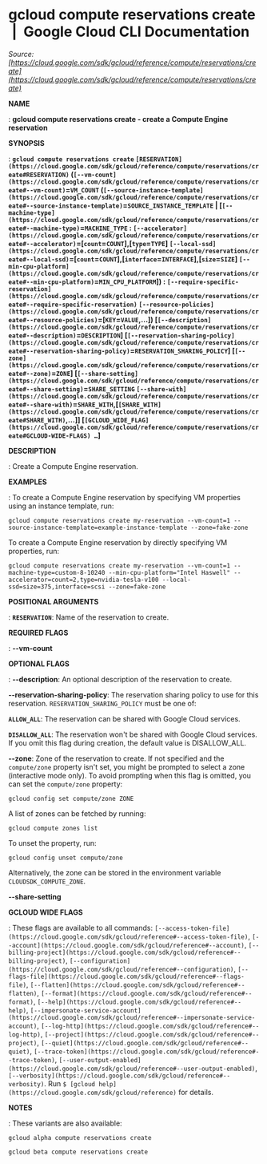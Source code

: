 # gcloud compute reservations create  |  Google Cloud CLI Documentation

*Source: [https://cloud.google.com/sdk/gcloud/reference/compute/reservations/create](https://cloud.google.com/sdk/gcloud/reference/compute/reservations/create)*

**NAME**

: **gcloud compute reservations create - create a Compute Engine reservation**

**SYNOPSIS**

: **`gcloud compute reservations create` `[RESERVATION](https://cloud.google.com/sdk/gcloud/reference/compute/reservations/create#RESERVATION)` (`[--vm-count](https://cloud.google.com/sdk/gcloud/reference/compute/reservations/create#--vm-count)`=`VM_COUNT` (`[--source-instance-template](https://cloud.google.com/sdk/gcloud/reference/compute/reservations/create#--source-instance-template)`=`SOURCE_INSTANCE_TEMPLATE` | [`[--machine-type](https://cloud.google.com/sdk/gcloud/reference/compute/reservations/create#--machine-type)`=`MACHINE_TYPE` : `[--accelerator](https://cloud.google.com/sdk/gcloud/reference/compute/reservations/create#--accelerator)`=[`count`=`COUNT`],[`type`=`TYPE`] `[--local-ssd](https://cloud.google.com/sdk/gcloud/reference/compute/reservations/create#--local-ssd)`=[`count`=`COUNT`],[`interface`=`INTERFACE`],[`size`=`SIZE`] `[--min-cpu-platform](https://cloud.google.com/sdk/gcloud/reference/compute/reservations/create#--min-cpu-platform)`=`MIN_CPU_PLATFORM`]) : `[--require-specific-reservation](https://cloud.google.com/sdk/gcloud/reference/compute/reservations/create#--require-specific-reservation)` `[--resource-policies](https://cloud.google.com/sdk/gcloud/reference/compute/reservations/create#--resource-policies)`=[`KEY`=`VALUE`,…]) [`[--description](https://cloud.google.com/sdk/gcloud/reference/compute/reservations/create#--description)`=`DESCRIPTION`] [`[--reservation-sharing-policy](https://cloud.google.com/sdk/gcloud/reference/compute/reservations/create#--reservation-sharing-policy)`=`RESERVATION_SHARING_POLICY`] [`[--zone](https://cloud.google.com/sdk/gcloud/reference/compute/reservations/create#--zone)`=`ZONE`] [`[--share-setting](https://cloud.google.com/sdk/gcloud/reference/compute/reservations/create#--share-setting)`=`SHARE_SETTING` `[--share-with](https://cloud.google.com/sdk/gcloud/reference/compute/reservations/create#--share-with)`=`SHARE_WITH`,[`[SHARE_WITH](https://cloud.google.com/sdk/gcloud/reference/compute/reservations/create#SHARE_WITH)`,…]] [`[GCLOUD_WIDE_FLAG](https://cloud.google.com/sdk/gcloud/reference/compute/reservations/create#GCLOUD-WIDE-FLAGS) …`]**

**DESCRIPTION**

: Create a Compute Engine reservation.

**EXAMPLES**

: To create a Compute Engine reservation by specifying VM properties using an
instance template, run:

```
gcloud compute reservations create my-reservation --vm-count=1 --source-instance-template=example-instance-template --zone=fake-zone
```

To create a Compute Engine reservation by directly specifying VM properties,
run:

```
gcloud compute reservations create my-reservation --vm-count=1 --machine-type=custom-8-10240 --min-cpu-platform="Intel Haswell" --accelerator=count=2,type=nvidia-tesla-v100 --local-ssd=size=375,interface=scsi --zone=fake-zone
```

**POSITIONAL ARGUMENTS**

: **`RESERVATION`**:
Name of the reservation to create.

**REQUIRED FLAGS**

: **--vm-count**

**OPTIONAL FLAGS**

: **--description**:
An optional description of the reservation to create.

**--reservation-sharing-policy**:
The reservation sharing policy to use for this reservation.
`RESERVATION_SHARING_POLICY` must be one of:

**`ALLOW_ALL`**:
The reservation can be shared with Google Cloud services.

**`DISALLOW_ALL`**:
The reservation won't be shared with Google Cloud services. If you omit this
flag during creation, the default value is DISALLOW_ALL.

**--zone**:
Zone of the reservation to create. If not specified and the
``compute/zone`` property isn't set, you might
be prompted to select a zone (interactive mode only).
To avoid prompting when this flag is omitted, you can set the
``compute/zone`` property:

```
gcloud config set compute/zone ZONE
```

A list of zones can be fetched by running:

```
gcloud compute zones list
```

To unset the property, run:

```
gcloud config unset compute/zone
```

Alternatively, the zone can be stored in the environment variable
``CLOUDSDK_COMPUTE_ZONE``.

**--share-setting**

**GCLOUD WIDE FLAGS**

: These flags are available to all commands: `[--access-token-file](https://cloud.google.com/sdk/gcloud/reference#--access-token-file)`,
`[--account](https://cloud.google.com/sdk/gcloud/reference#--account)`, `[--billing-project](https://cloud.google.com/sdk/gcloud/reference#--billing-project)`,
`[--configuration](https://cloud.google.com/sdk/gcloud/reference#--configuration)`,
`[--flags-file](https://cloud.google.com/sdk/gcloud/reference#--flags-file)`,
`[--flatten](https://cloud.google.com/sdk/gcloud/reference#--flatten)`, `[--format](https://cloud.google.com/sdk/gcloud/reference#--format)`, `[--help](https://cloud.google.com/sdk/gcloud/reference#--help)`, `[--impersonate-service-account](https://cloud.google.com/sdk/gcloud/reference#--impersonate-service-account)`,
`[--log-http](https://cloud.google.com/sdk/gcloud/reference#--log-http)`,
`[--project](https://cloud.google.com/sdk/gcloud/reference#--project)`, `[--quiet](https://cloud.google.com/sdk/gcloud/reference#--quiet)`, `[--trace-token](https://cloud.google.com/sdk/gcloud/reference#--trace-token)`, `[--user-output-enabled](https://cloud.google.com/sdk/gcloud/reference#--user-output-enabled)`,
`[--verbosity](https://cloud.google.com/sdk/gcloud/reference#--verbosity)`.
Run `$ [gcloud help](https://cloud.google.com/sdk/gcloud/reference)` for details.

**NOTES**

: These variants are also available:

```
gcloud alpha compute reservations create
```

```
gcloud beta compute reservations create
```